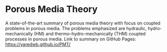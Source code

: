 # Porous Media Theory

A state-of-the-art summary of porous media theory with focus on coupled problems in porous media. The problems emphasized are hydraulic, hydro-mechanically (HM) and thermo-hydro-mechanically (THM) coupled processes in porous media. Link to summary on GitHub Pages: https://yaredwb.github.io/PMT/ 
